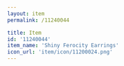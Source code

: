 ```yaml
---
layout: item
permalink: /11240044

title: Item
id: '11240044'
item_name: 'Shiny Ferocity Earrings'
icon_url: 'item/icon/11200024.png'
---
```

